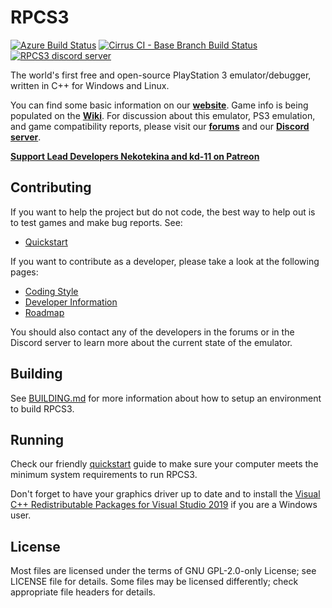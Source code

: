 RPCS3
=====

[![Azure Build Status](https://dev.azure.com/nekotekina/nekotekina/_apis/build/status/RPCS3.rpcs3?branchName=master)](https://dev.azure.com/nekotekina/nekotekina/_build?definitionId=4&branchName=master)
[![Cirrus CI - Base Branch Build Status](https://img.shields.io/cirrus/github/RPCS3/rpcs3?label=Cirrus%20CI%20(FreeBSD)&logo=cirrus-ci)](https://cirrus-ci.com/github/RPCS3/rpcs3)
[![RPCS3 discord server](https://img.shields.io/discord/272035812277878785?color=5865F2&label=RPCS3%20Discord&logo=discord&logoColor=white)](https://discord.me/rpcs3)

The world's first free and open-source PlayStation 3 emulator/debugger, written in C++ for Windows and Linux.

You can find some basic information on our [**website**](https://rpcs3.net/). Game info is being populated on the [**Wiki**](https://wiki.rpcs3.net/).
For discussion about this emulator, PS3 emulation, and game compatibility reports, please visit our [**forums**](https://forums.rpcs3.net) and our [**Discord server**](https://discord.me/RPCS3).

[**Support Lead Developers Nekotekina and kd-11 on Patreon**](https://www.patreon.com/Nekotekina)

## Contributing

If you want to help the project but do not code, the best way to help out is to test games and make bug reports. See:
* [Quickstart](https://rpcs3.net/quickstart)

If you want to contribute as a developer, please take a look at the following pages:

* [Coding Style](https://github.com/RPCS3/rpcs3/wiki/Coding-Style)
* [Developer Information](https://github.com/RPCS3/rpcs3/wiki/Developer-Information)
* [Roadmap](https://rpcs3.net/roadmap)

You should also contact any of the developers in the forums or in the Discord server to learn more about the current state of the emulator.

## Building

See [BUILDING.md](BUILDING.md) for more information about how to setup an environment to build RPCS3.

## Running

Check our friendly [quickstart](https://rpcs3.net/quickstart) guide to make sure your computer meets the minimum system requirements to run RPCS3.

Don't forget to have your graphics driver up to date and to install the [Visual C++ Redistributable Packages for Visual Studio 2019](https://aka.ms/vs/16/release/VC_redist.x64.exe) if you are a Windows user.

## License

Most files are licensed under the terms of GNU GPL-2.0-only License; see LICENSE file for details. Some files may be licensed differently; check appropriate file headers for details.
